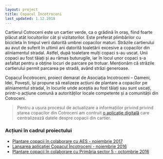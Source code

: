 ```yaml
---
layout: project
title: Copacul Încotroceni
last_updated: 1.12.2018
---
```


Cartierul Cotroceni este un cartier verde, ca o grădină în oraș, fiind foarte plăcut atât locuitorilor cât și vizitatorilor. Este preferat plimbărilor cu bicicleta în timpul verii datorită umbrei copacilor maturi. Străzile cartierului au avut de suferit în ultimii ani datorită toaletării excesive a copacilor din aliniamentul stradal. Astfel, după toaletare mulți copaci s-au uscat. Unii copaci au fost tăiați și au rămas buturugile, iar în locul unor copaci s-a asfaltat pentru a obține locuri de parcare pe trotuar. Menționăm că străzile cartierului permit parcarea pe stradă, având străzi generoase.

Copacul Încotroceni, proiect demarat de Asociaţia Incotroceni – Oameni, Idei, Povești, își propune să realizeze acțiuni de plantare a copacilor pe aliniamentul stradal, în locurile unde aceștia au fost tăiați sau sunt uscați, printr-o acțiune comună a autorităților locale competente și a comunității din Cotroceni.

> Pentru a ușura procesul de actualizare a informațiilor privind privind starea copacilor din Cotroceni am contruit [o aplicaţie digitală](/aplicatia-copacul-incotroceni) care centralizează datele despre copacii din cartier.

### Acțiuni în cadrul proiectului

- [Plantare copacii în colaborare cu AES  - noiembrie 2017](https://www.facebook.com/media/set/?set=a.1983191531952010&type=1&l=0bd8bdf654)
- [Lansarea aplicației Copacul Încotroceni - noiembrie 2016](https://www.facebook.com/media/set/?set=a.1792157634388735&type=1&l=ea0fd0f287)
- [Plantare copacii în colaborare cu Primăria sector 5 - octombrie 2016](https://www.facebook.com/media/set/?set=a.1779279902343175&type=1&l=80eeed194c)
